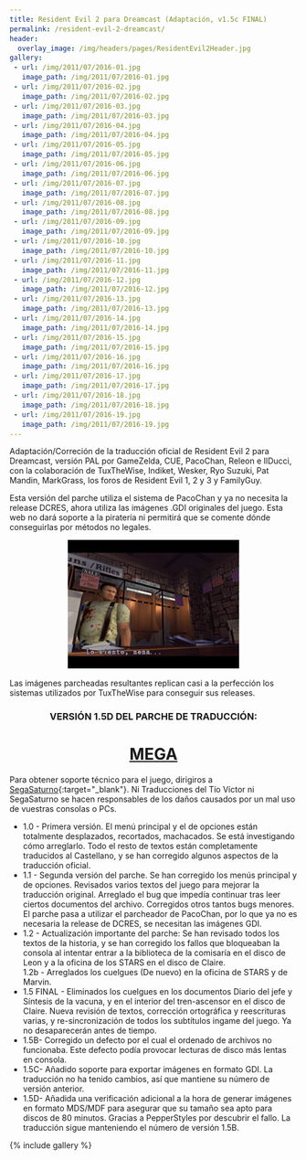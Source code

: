 ```yaml
---
title: Resident Evil 2 para Dreamcast (Adaptación, v1.5c FINAL)
permalink: /resident-evil-2-dreamcast/
header:
  overlay_image: /img/headers/pages/ResidentEvil2Header.jpg
gallery:
 - url: /img/2011/07/2016-01.jpg
   image_path: /img/2011/07/2016-01.jpg
 - url: /img/2011/07/2016-02.jpg
   image_path: /img/2011/07/2016-02.jpg
 - url: /img/2011/07/2016-03.jpg
   image_path: /img/2011/07/2016-03.jpg
 - url: /img/2011/07/2016-04.jpg
   image_path: /img/2011/07/2016-04.jpg
 - url: /img/2011/07/2016-05.jpg
   image_path: /img/2011/07/2016-05.jpg
 - url: /img/2011/07/2016-06.jpg
   image_path: /img/2011/07/2016-06.jpg
 - url: /img/2011/07/2016-07.jpg
   image_path: /img/2011/07/2016-07.jpg
 - url: /img/2011/07/2016-08.jpg
   image_path: /img/2011/07/2016-08.jpg
 - url: /img/2011/07/2016-09.jpg
   image_path: /img/2011/07/2016-09.jpg
 - url: /img/2011/07/2016-10.jpg
   image_path: /img/2011/07/2016-10.jpg
 - url: /img/2011/07/2016-11.jpg
   image_path: /img/2011/07/2016-11.jpg
 - url: /img/2011/07/2016-12.jpg
   image_path: /img/2011/07/2016-12.jpg
 - url: /img/2011/07/2016-13.jpg
   image_path: /img/2011/07/2016-13.jpg
 - url: /img/2011/07/2016-14.jpg
   image_path: /img/2011/07/2016-14.jpg
 - url: /img/2011/07/2016-15.jpg
   image_path: /img/2011/07/2016-15.jpg
 - url: /img/2011/07/2016-16.jpg
   image_path: /img/2011/07/2016-16.jpg
 - url: /img/2011/07/2016-17.jpg
   image_path: /img/2011/07/2016-17.jpg
 - url: /img/2011/07/2016-18.jpg
   image_path: /img/2011/07/2016-18.jpg
 - url: /img/2011/07/2016-19.jpg
   image_path: /img/2011/07/2016-19.jpg
---
```

Adaptación/Correción de la traducción oficial de Resident Evil 2 para Dreamcast, 
versión PAL por GameZelda, CUE, PacoChan, Releon e IlDucci, con la colaboración de 
TuxTheWise, Indiket, Wesker, Ryo Suzuki, Pat Mandin, MarkGrass, los foros de Resident 
Evil 1, 2 y 3 y FamilyGuy.

Esta versión del parche utiliza el sistema de PacoChan y ya no necesita la release 
DCRES, ahora utiliza las imágenes .GDI originales del juego. Esta web no dará soporte 
a la piratería ni permitirá que se comente dónde conseguirlas por métodos no legales.

<p style="text-align: center;"><a href="/img/2013/06/15Final-01-1.jpg"><img src="/img/2013/06/15Final-01.png" alt="Resident Evil 2 para Dreamcast - Versión 1.5 FINAL" width="300" height="225" /></a></p>  
Las imágenes parcheadas resultantes replican casi a la perfección los sistemas utilizados 
por TuxTheWise para conseguir sus releases.

<h3 style="text-align: center;">VERSIÓN 1.5D DEL PARCHE DE TRADUCCIÓN:</h3>

<h1 style="text-align: center;"><strong><a href="https://mega.nz/#!kc8l1ACZ!NNFAN6CVltIZgsKTTDz9kRT0dOyhtgPu89VngQHizMY" target="_blank">MEGA</a></strong></h1>

Para obtener soporte técnico para el juego, dirigiros a [SegaSaturno](http://www.segasaturno.com/){:target="_blank"}. 
Ni Traducciones del Tío Víctor ni SegaSaturno se hacen responsables de los daños causados por 
un mal uso de vuestras consolas o PCs.

* 1.0 - Primera versión. El menú principal y el de opciones están totalmente desplazados, 
recortados, machacados. Se está investigando cómo arreglarlo. Todo el resto de textos 
están completamente traducidos al Castellano, y se han corregido algunos aspectos de la 
traducción oficial.  
* 1.1 - Segunda versión del parche. Se han corregido los menús principal y de opciones. 
Revisados varios textos del juego para mejorar la traducción original. Arreglado el bug 
que impedía continuar tras leer ciertos documentos del archivo. Corregidos otros tantos 
bugs menores. El parche pasa a utilizar el parcheador de PacoChan, por lo que ya no es 
necesaria la release de DCRES, se necesitan las imágenes GDI.  
* 1.2 - Actualización importante del parche: Se han revisado todos los textos de la historia, 
y se han corregido los fallos que bloqueaban la consola al intentar entrar a la biblioteca 
de la comisaría en el disco de Leon y a la oficina de los STARS en el disco de Claire.  
1.2b - Arreglados los cuelgues (De nuevo) en la oficina de STARS y de Marvin.  
* 1.5 FINAL - Eliminados los cuelgues en los documentos Diario del jefe y Síntesis de la 
vacuna, y en el interior del tren-ascensor en el disco de Claire. Nueva revisión de textos, 
corrección ortográfica y reescrituras varias, y re-sincronización de todos los subtítulos 
ingame del juego. Ya no desaparecerán antes de tiempo.  
* 1.5B- Corregido un defecto por el cual el ordenado de archivos no funcionaba. Este defecto 
podía provocar lecturas de disco más lentas en consola.  
* 1.5C- Añadido soporte para exportar imágenes en formato GDI. La traducción no ha tenido 
cambios, así que mantiene su número de versión anterior.
* 1.5D- Añadida una verificación adicional a la hora de generar imágenes en formato 
MDS/MDF para asegurar que su tamaño sea apto para discos de 80 minutos. Gracias a PepperStyles 
por descubrir el fallo. La traducción sigue manteniendo el número de versión 1.5B.

{% include gallery %}
